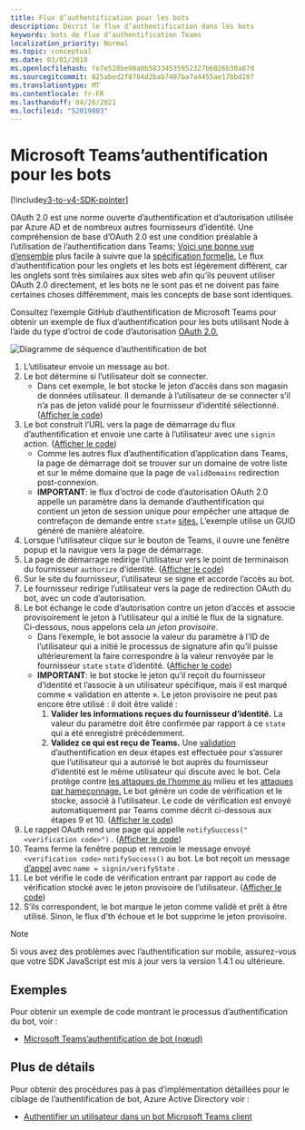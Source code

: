 ```yaml
---
title: Flux d’authentification pour les bots
description: Décrit le flux d’authentification dans les bots
keywords: bots de flux d’authentification Teams
localization_priority: Normal
ms.topic: conceptual
ms.date: 03/01/2018
ms.openlocfilehash: fe7e528be98a0b58334535952327b6026b30a87d
ms.sourcegitcommit: 825abed2f8784d2bab7407ba7a4455ae17bbd28f
ms.translationtype: MT
ms.contentlocale: fr-FR
ms.lasthandoff: 04/26/2021
ms.locfileid: "52019803"
---
```

# <a name="microsoft-teams-authentication-flow-for-bots"></a>Microsoft Teams’authentification pour les bots

[!include[v3-to-v4-SDK-pointer](~/includes/v3-to-v4-pointer-bots.md)]

OAuth 2.0 est une norme ouverte d’authentification et d’autorisation utilisée par Azure AD et de nombreux autres fournisseurs d’identité. Une compréhension de base d’OAuth 2.0 est une condition préalable à l’utilisation de l’authentification dans Teams; [Voici une bonne vue d’ensemble](https://aaronparecki.com/oauth-2-simplified/) plus facile à suivre que la [spécification formelle.](https://oauth.net/2/) Le flux d’authentification pour les onglets et les bots est légèrement différent, car les onglets sont très similaires aux sites web afin qu’ils peuvent utiliser OAuth 2.0 directement, et les bots ne le sont pas et ne doivent pas faire certaines choses différemment, mais les concepts de base sont identiques.

Consultez l’exemple GitHub [](https://github.com/OfficeDev/microsoft-teams-sample-auth-node) d’authentification de Microsoft Teams pour obtenir un exemple de flux d’authentification pour les bots utilisant Node à l’aide du type d’octroi de code d’autorisation [OAuth 2.0.](https://oauth.net/2/grant-types/authorization-code/)

![Diagramme de séquence d’authentification de bot](~/assets/images/authentication/bot_auth_sequence_diagram.png)

1. L’utilisateur envoie un message au bot.
2. Le bot détermine si l’utilisateur doit se connecter.
    * Dans cet exemple, le bot stocke le jeton d’accès dans son magasin de données utilisateur. Il demande à l’utilisateur de se connecter s’il n’a pas de jeton validé pour le fournisseur d’identité sélectionné. ([Afficher le code](https://github.com/OfficeDev/microsoft-teams-sample-auth-node/blob/469952a26d618dbf884a3be53c7d921cc580b1e2/src/utils/AuthenticationUtils.ts#L58-L76))
3. Le bot construit l’URL vers la page de démarrage du flux d’authentification et envoie une carte à l’utilisateur avec une `signin` action. ([Afficher le code](https://github.com/OfficeDev/microsoft-teams-sample-auth-node/blob/469952a26d618dbf884a3be53c7d921cc580b1e2/src/dialogs/BaseIdentityDialog.ts#L160-L190))
    * Comme les autres flux d’authentification d’application dans Teams, la page de démarrage doit se trouver sur un domaine de votre liste et sur le même domaine que la page de `validDomains` redirection post-connexion.
    * **IMPORTANT**: le flux d’octroi de code d’autorisation OAuth 2.0 appelle un paramètre dans la demande d’authentification qui contient un jeton de session unique pour empêcher une attaque de contrefaçon de demande entre `state` [sites.](https://en.wikipedia.org/wiki/Cross-site_request_forgery) L’exemple utilise un GUID généré de manière aléatoire.
4. Lorsque l’utilisateur clique  sur le bouton de Teams, il ouvre une fenêtre popup et la navigue vers la page de démarrage.
5. La page de démarrage redirige l’utilisateur vers le point de terminaison du fournisseur `authorize` d’identité. ([Afficher le code](https://github.com/OfficeDev/microsoft-teams-sample-auth-node/blob/469952a26d618dbf884a3be53c7d921cc580b1e2/public/html/auth-start.html#L51-L56))
6. Sur le site du fournisseur, l’utilisateur se signe et accorde l’accès au bot.
7. Le fournisseur redirige l’utilisateur vers la page de redirection OAuth du bot, avec un code d’autorisation.
8. Le bot échange le code d’autorisation  contre un jeton d’accès et associe provisoirement le jeton à l’utilisateur qui a initié le flux de la signature. Ci-dessous, nous appelons cela *un jeton provisoire*.
    * Dans l’exemple, le bot associe la valeur du paramètre à l’ID de l’utilisateur qui a initié le processus de signature afin qu’il puisse ultérieurement la faire correspondre à la valeur renvoyée par le fournisseur `state` `state` d’identité. ([Afficher le code](https://github.com/OfficeDev/microsoft-teams-sample-auth-node/blob/469952a26d618dbf884a3be53c7d921cc580b1e2/src/AuthBot.ts#L70-L99))
    * **IMPORTANT**: le bot stocke le jeton qu’il reçoit du fournisseur d’identité et l’associe à un utilisateur spécifique, mais il est marqué comme « validation en attente ». Le jeton provisoire ne peut pas encore être utilisé : il doit être validé : 
      1. **Valider les informations reçues du fournisseur d’identité.** La valeur du paramètre doit être confirmée par rapport à ce `state` qui a été enregistré précédemment. 
      1. **Validez ce qui est reçu de Teams.** Une [validation](https://en.wikipedia.org/wiki/Man-in-the-middle_attack) d’authentification en deux étapes est effectuée pour s’assurer que l’utilisateur qui a autorisé le bot auprès du fournisseur d’identité est le même utilisateur qui discute avec le bot. Cela protège contre [les attaques de l’homme au](https://en.wikipedia.org/wiki/Man-in-the-middle_attack) milieu et les [attaques par hameçonnage.](https://en.wikipedia.org/wiki/Phishing) Le bot génère un code de vérification et le stocke, associé à l’utilisateur. Le code de vérification est envoyé automatiquement par Teams comme décrit ci-dessous aux étapes 9 et 10. ([Afficher le code](https://github.com/OfficeDev/microsoft-teams-sample-auth-node/blob/469952a26d618dbf884a3be53c7d921cc580b1e2/src/AuthBot.ts#L100-L113))
9. Le rappel OAuth rend une page qui appelle `notifySuccess("<verification code>")` . ([Afficher le code](https://github.com/OfficeDev/microsoft-teams-sample-auth-node/blob/master/src/views/oauth-callback-success.hbs))
10. Teams ferme la fenêtre popup et renvoie le message envoyé `<verification code>` `notifySuccess()` au bot. Le bot reçoit un message [d’appel](/bot-framework/dotnet/bot-builder-dotnet-activities#invoke) avec `name = signin/verifyState` .
11. Le bot vérifie le code de vérification entrant par rapport au code de vérification stocké avec le jeton provisoire de l’utilisateur. ([Afficher le code](https://github.com/OfficeDev/microsoft-teams-sample-auth-node/blob/469952a26d618dbf884a3be53c7d921cc580b1e2/src/dialogs/BaseIdentityDialog.ts#L127-L140))
12. S’ils correspondent, le bot marque le jeton comme validé et prêt à être utilisé. Sinon, le flux d’th échoue et le bot supprime le jeton provisoire.

> [!Note]
> Si vous avez des problèmes avec l’authentification sur mobile, assurez-vous que votre SDK JavaScript est mis à jour vers la version 1.4.1 ou ultérieure.

## <a name="samples"></a>Exemples

Pour obtenir un exemple de code montrant le processus d’authentification du bot, voir :

* [Microsoft Teams’authentification de bot (nœud)](https://github.com/OfficeDev/microsoft-teams-sample-auth-node)

## <a name="more-details"></a>Plus de détails

Pour obtenir des procédures pas à pas d’implémentation détaillées pour le ciblage de l’authentification de bot, Azure Active Directory voir :

* [Authentifier un utilisateur dans un bot Microsoft Teams client](~/resources/bot-v3/bot-authentication/auth-bot-AAD.md)
